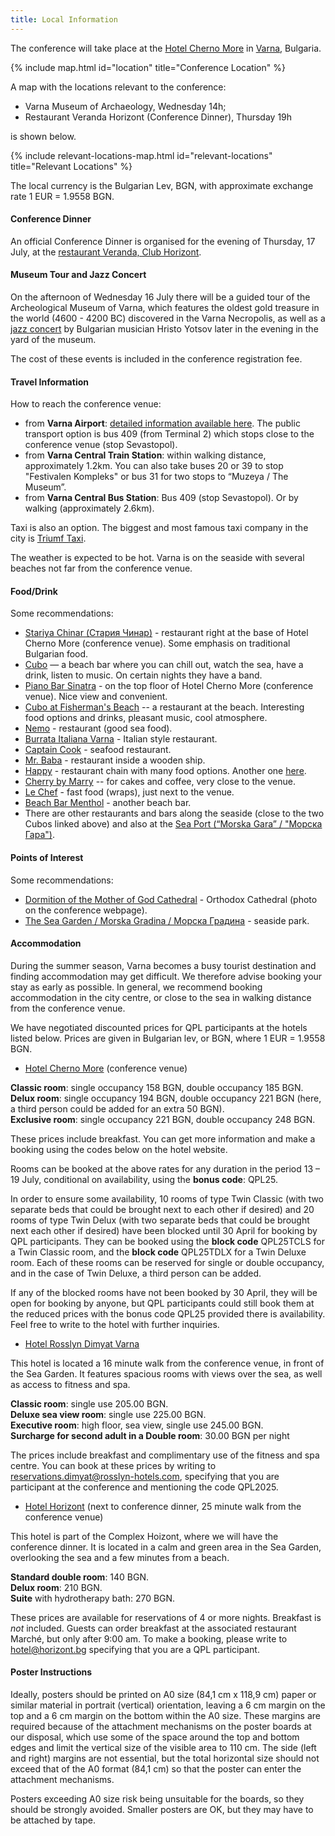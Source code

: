 ```yaml
---
title: Local Information
---
```


The conference will take place at the [Hotel Cherno More](https://www.chernomorebg.com/en/index.html) in [Varna](https://visit.varna.bg/en/index.html), Bulgaria.

{% include map.html id="location" title="Conference Location" %}

A map with the locations relevant to the conference:
* Varna Museum of Archaeology, Wednesday 14h;
* Restaurant Veranda Horizont (Conference Dinner), Thursday 19h

is shown below.

{% include relevant-locations-map.html id="relevant-locations" title="Relevant Locations" %}

The local currency is the Bulgarian Lev, BGN, with approximate exchange rate 1 EUR = 1.9558 BGN.

#### Conference Dinner

An official Conference Dinner is organised for the evening of Thursday, 17 July, at the [restaurant Veranda, Club Horizont](https://www.horizont.bg/en/veranda-2/). 

#### Museum Tour and Jazz Concert

On the afternoon of Wednesday 16 July there will be a guided tour of the Archeological Museum of Varna, which features the oldest gold treasure in the world (4600 - 4200 BC) discovered in the Varna Necropolis, as well as a [jazz concert](https://varnasummerfest.org/en/program/zodiac) by Bulgarian musician Hristo Yotsov later in the evening in the yard of the museum.

The cost of these events is included in the conference registration fee.

#### Travel Information

How to reach the conference venue:

* from **Varna Airport**: [detailed information available here](https://varna-airport.bg/en/getting-around). The public transport option is bus 409 (from Terminal 2) which stops close to the conference venue (stop Sevastopol).
* from **Varna Central Train Station**: within walking distance, approximately 1.2km. You can also take buses 20 or 39 to stop "Festivalen Kompleks" or bus 31 for two stops to “Muzeya / The Museum”. 
* from **Varna Central Bus Station**: Bus 409 (stop Sevastopol). Or by walking (approximately 2.6km). 

Taxi is also an option. The biggest and most famous taxi company in the city is [Triumf Taxi](https://triumftaxi.com/).

The weather is expected to be hot. Varna is on the seaside with several beaches not far from the conference venue.

#### Food/Drink

Some recommendations:

* [Stariya Chinar (Стария Чинар)](https://maps.app.goo.gl/yWpLPSFwPHYzccQA6) - restaurant right at the base of Hotel Cherno More (conference venue). Some emphasis on traditional Bulgarian food.
* [Cubo](https://maps.app.goo.gl/eqgLqZT4UU8f7ync8) — a beach bar where you can chill out, watch the sea, have a drink, listen to music. On certain nights they have a band.
* [Piano Bar Sinatra](https://maps.app.goo.gl/WDEtGBu5KKe9zssv6) - on the top floor of Hotel Cherno More (conference venue). Nice view and convenient.
* [Cubo at Fisherman's Beach](https://maps.app.goo.gl/gD4vgME3cooJ7Jw98) -- a restaurant at the beach. Interesting food options and drinks, pleasant music, cool atmosphere.
* [Nemo](https://maps.app.goo.gl/7nqksLo3N57nryJ49) - restaurant (good sea food).
* [Burrata Italiana Varna](https://maps.app.goo.gl/nntHX75e6wecrFc78) - Italian style restaurant.
* [Captain Cook](https://maps.app.goo.gl/GFyTRdY7wXrBwCbr5) - seafood restaurant.
* [Mr. Baba](https://maps.app.goo.gl/VoSWn7bKY9GP361D7) - restaurant inside a wooden ship.
* [Happy](https://maps.app.goo.gl/TXqxcWH1zhdZRt3f8) - restaurant chain with many food options. Another one [here](https://maps.app.goo.gl/aPnqK6q6vhbfXqFn6).
* [Cherry by Marry](https://maps.app.goo.gl/2quaosePzr52C6Gy8) -- for cakes and coffee, very close to the venue.
* [Le Chef](https://maps.app.goo.gl/yykdaaeEFnFbaZuY7) - fast food (wraps), just next to the venue.
* [Beach Bar Menthol](https://maps.app.goo.gl/gUKSPQoFXtjEgtj29) - another beach bar.
* There are other restaurants and bars along the seaside (close to the two Cubos linked above) and also at the [Sea Port (“Morska Gara” / "Морска Гара")](https://maps.app.goo.gl/m4cTQPAu8J9oCTRw7).

#### Points of Interest

Some recommendations:

* [Dormition of the Mother of God Cathedral](https://maps.app.goo.gl/iQeaKxmmAL5FKVT97) - Orthodox Cathedral (photo on the conference webpage).
* [The Sea Garden / Morska Gradina / Морска Градина](https://maps.app.goo.gl/ZjLJPAaf9wbEXSkW9) - seaside park.


#### Accommodation 

During the summer season, Varna becomes a busy tourist destination and finding accommodation may get difficult. We therefore advise booking your stay as early as possible. In general, we recommend booking accommodation in the city centre, or close to the sea in walking distance from the conference venue. 
  
We have negotiated discounted prices for QPL participants at the hotels listed below. Prices are given in Bulgarian lev, or BGN, where 1 EUR = 1.9558 BGN.

* [Hotel Cherno More](https://www.chernomorebg.com/en/) (conference venue)

**Classic room**: single occupancy 158 BGN, double occupancy 185 BGN.  
**Delux room**: single occupancy 194 BGN, double occupancy 221 BGN (here, a third person could be added for an extra 50 BGN).  
**Exclusive room**: single occupancy 221 BGN, double occupancy 248 BGN.  

These prices include breakfast. You can get more information and make a booking using the codes below on the hotel website.

Rooms can be booked at the above rates for any duration in the period 13 – 19 July, conditional on availability, using the **bonus code**: QPL25. 

In order to ensure some availability, 10 rooms of type Twin Classic (with two separate beds that could be brought next to each other if desired) and 20 rooms of type Twin Delux (with two separate beds that could be brought next each other if desired) have been blocked until 30 April for booking by QPL participants. They can be booked using the **block code** QPL25TCLS for a Twin Classic room, and the **block code** QPL25TDLX for a Twin Deluxe room. Each of these rooms can be reserved for single or double occupancy, and in the case of Twin Deluxe, a third person can be added.

If any of the blocked rooms have not been booked by 30 April, they will be open for booking by anyone, but QPL participants could still book them at the reduced prices with the bonus code QPL25 provided there is availability. Feel free to write to the hotel with further inquiries.  

* [Hotel Rosslyn Dimyat Varna](https://dimyat.rosslyn-hotels.com/en/ ) 

This hotel is located a 16 minute walk from the conference venue, in front of the Sea Garden. It features spacious rooms with views over the sea, as well as access to fitness and spa. 

**Classic room**: single use 205.00 BGN.  
**Deluxe sea view room**: single use 225.00 BGN.  
**Executive room**: high floor, sea view, single use 245.00 BGN.  
**Surcharge for second adult in a Double room**: 30.00 BGN per night 

The prices include breakfast and complimentary use of the fitness and spa centre. You can book at these prices by writing to [reservations.dimyat@rosslyn-hotels.com](mailto:reservations.dimyat@rosslyn-hotels.com), specifying that you are participant at the conference and mentioning the code QPL2025. 

* [Hotel Horizont](https://www.horizont.bg/hotel/) (next to conference dinner, 25 minute walk from the conference venue)

This hotel is part of the Complex Hoizont, where we will have the conference dinner. It is located in a calm and green area in the Sea Garden, overlooking the sea and a few minutes from a beach. 

**Standard double room**: 140 BGN.  
**Delux room**: 210 BGN.  
**Suite** with hydrotherapy bath: 270 BGN.

These prices are available for reservations of 4 or more nights. Breakfast is *not* included. Guests can order breakfast at the associated restaurant Marché, but only after 9:00 am. To make a booking, please write to [hotel@horizont.bg](mailto:hotel@horizont.bg) specifying that you are a QPL participant. 

#### Poster Instructions

Ideally, posters should be printed on A0 size (84,1 cm x 118,9 cm) paper or similar material in portrait (vertical) orientation, leaving a 6 cm margin on the top and a 6 cm margin on the bottom within the A0 size. These margins are required because of the attachment mechanisms on the poster boards at our disposal, which use some of the space around the top and bottom edges and limit the vertical size of the visible area to 110 cm. The side (left and right) margins are not essential, but the total horizontal size should not exceed that of the A0 format (84,1 cm) so that the poster can enter the attachment mechanisms.

Posters exceeding A0 size risk being unsuitable for the boards, so they should be strongly avoided. Smaller posters are OK, but they may have to be attached by tape.
